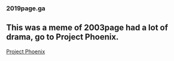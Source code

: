 ### 2019page.ga
## This was a meme of 2003page had a lot of drama, go to Project Phoenix.
[Project Phoenix](https://2003tech.github.io/ProjectPheonix/)
